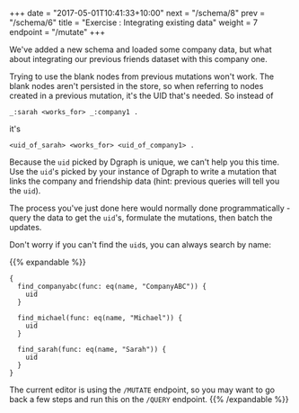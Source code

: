 +++
date = "2017-05-01T10:41:33+10:00"
next = "/schema/8"
prev = "/schema/6"
title = "Exercise : Integrating existing data"
weight = 7
endpoint = "/mutate"
+++

We've added a new schema and loaded some company data, but what about
integrating our previous friends dataset with this company one.

Trying to use the blank nodes from previous mutations won't work.  The blank nodes aren't persisted in the store, so when referring to nodes created in a previous mutation, it's the UID that's needed.  So instead of

```
_:sarah <works_for> _:company1 .
```

it's

```
<uid_of_sarah> <works_for> <uid_of_company1> .
```

Because the `uid` picked by Dgraph is unique, we can't help you this
time.  Use the `uid`'s picked by your instance of Dgraph to  write a mutation that links the company and
friendship data (hint: previous queries will tell you the `uid`).

The process you've just done here would normally done
programmatically - query the data to get the `uid`'s, formulate the
mutations, then batch the updates.

Don't worry if you can't find the `uid`s, you can always search by name:

{{% expandable %}}
```
{
  find_companyabc(func: eq(name, "CompanyABC")) {
    uid
  }

  find_michael(func: eq(name, "Michael")) {
    uid
  }

  find_sarah(func: eq(name, "Sarah")) {
    uid
  }
}
```

The current editor is using the `/MUTATE` endpoint, so you may want to go back a few steps and run this on the `/QUERY` endpoint.
{{% /expandable %}}
